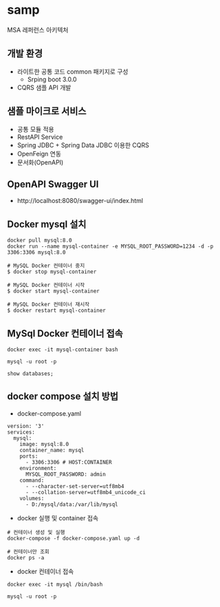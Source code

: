 # samp
MSA 레퍼런스 아키텍처

## 개발 환경
* 라이트한 공통 코드 common 패키지로 구성
  * Srping boot 3.0.0
* CQRS 샘플 API 개발
## 샘플 마이크로 서비스
* 공통 모듈 적용
* RestAPI Service
* Spring JDBC + Spring Data JDBC 이용한 CQRS
* OpenFeign 연동
* 문서화(OpenAPI)

## OpenAPI Swagger UI
* http://localhost:8080/swagger-ui/index.html

## Docker mysql 설치
```
docker pull mysql:8.0
docker run --name mysql-container -e MYSQL_ROOT_PASSWORD=1234 -d -p 3306:3306 mysql:8.0

# MySQL Docker 컨테이너 중지
$ docker stop mysql-container

# MySQL Docker 컨테이너 시작
$ docker start mysql-container

# MySQL Docker 컨테이너 재시작
$ docker restart mysql-container
```

## MySql Docker 컨테이너 접속
```
docker exec -it mysql-container bash

mysql -u root -p

show databases;
```

## docker compose 설치 방법
* docker-compose.yaml
```
version: '3'
services:
  mysql:
    image: mysql:8.0
    container_name: mysql
    ports:
      - 3306:3306 # HOST:CONTAINER
    environment:
      MYSQL_ROOT_PASSWORD: admin
    command:
      - --character-set-server=utf8mb4
      - --collation-server=utf8mb4_unicode_ci
    volumes:
      - D:/mysql/data:/var/lib/mysql
```
* docker 실행 및 container 접속
```
# 컨테이너 생성 및 실행
docker-compose -f docker-compose.yaml up -d

# 컨테이너만 조회
docker ps -a
```
* docker 컨테이너 접속
```
docker exec -it mysql /bin/bash

mysql -u root -p
```
